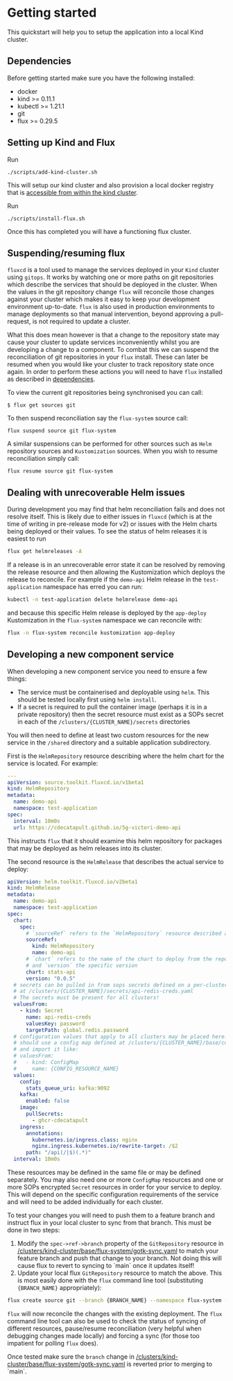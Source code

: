 # Getting started

This quickstart will help you to setup the application into a local Kind cluster.

## Dependencies

<!-- TODO: Improve dependency documentation and how to install -->

Before getting started make sure you have the following installed:

- docker
- kind >= 0.11.1
- kubectl >= 1.21.1
- git
- flux >= 0.29.5

## Setting up Kind and Flux

Run 
```console
./scripts/add-kind-cluster.sh
```

This will setup our kind cluster and also provision a local docker registry that is [accessible from within the kind cluster](https://kind.sigs.k8s.io/docs/user/local-registry/#using-the-registry).


Run 
```console
./scripts/install-flux.sh
```

Once this has completed you will have a functioning flux cluster.

## Suspending/resuming flux

`fluxcd` is a tool used to manage the services deployed in your `Kind` cluster using `gitops`. It works by watching one or more paths on git repositories which describe the services that should be deployed in the cluster. When the values in the git repository change `flux` will reconcile those changes against your cluster which makes it easy to keep your development environment up-to-date. `flux` is also used in production environments to manage deployments so that manual intervention, beyond approving a pull-request, is not required to update a cluster.

What this does mean however is that a change to the repository state may cause your cluster to update services inconveniently whilst you are developing a change to a component. To combat this we can suspend the reconciliation of git repositories in your `flux` install. These can later be resumed when you would like your cluster to track repository state once again. In order to perform these actions you will need to have `flux` installed as described in [dependencies](#dependencies).

To view the current git repositories being synchronised you can call:

```console
$ flux get sources git
```

To then suspend reconciliation say the `flux-system` source call:

```console
flux suspend source git flux-system
```

A similar suspensions can be performed for other sources such as `Helm` repository sources and `Kustomization` sources. When you wish to resume reconciliation simply call:

```console
flux resume source git flux-system
```

## Dealing with unrecoverable Helm issues

During development you may find that helm reconciliation fails and does not resolve itself. This is likely due to either issues in `fluxcd` (which is at the time of writing in pre-release mode for v2) or issues with the Helm charts being deployed or their values. To see the status of helm releases it is easiest to run

```sh
flux get helmreleases -A
```

If a release is in an unrecoverable error state it can be resolved by removing the release resource and then allowing the Kustomization which deploys the release to reconcile. For example if the `demo-api` Helm release in the `test-application` namespace has erred you can run:

```sh
kubectl -n test-application delete helmrelease demo-api
```

and because this specific Helm release is deployed by the `app-deploy` Kustomization in the `flux-system` namespace we can reconcile with:

```sh
flux -n flux-system reconcile kustomization app-deploy
```

## Developing a new component service

When developing a new component service you need to ensure a few things:

- The service must be containerised and deployable using `helm`. This should be tested locally first using `helm install`.
- If a secret is required to pull the container image (perhaps it is in a private repository) then the secret resource must exist as a SOPs secret in each of the `/clusters/{CLUSTER_NAME}/secrets` directories

You will then need to define at least two custom resources for the new service in the `/shared` directory and a suitable application subdirectory.

First is the `HelmRepository` resource describing where the helm chart for the service is located. For example:

```yaml
---
apiVersion: source.toolkit.fluxcd.io/v1beta1
kind: HelmRepository
metadata:
  name: demo-api
  namespace: test-application
spec:
  interval: 10m0s
  url: https://cdecatapult.github.io/5g-victori-demo-api
```

This instructs `flux` that it should examine this helm repository for packages that may be deployed as helm releases into its cluster.

The second resource is the `HelmRelease` that describes the actual service to deploy:

```yaml
apiVersion: helm.toolkit.fluxcd.io/v2beta1
kind: HelmRelease
metadata:
  name: demo-api
  namespace: test-application
spec:
  chart:
    spec:
      # `sourceRef` refers to the `HelmRepository` resource described above
      sourceRef:
        kind: HelmRepository
        name: demo-api
      # `chart` refers to the name of the chart to deploy from the repository
      # and `version` the specific version
      chart: stats-api
      version: "0.0.5"
  # secrets can be pulled in from sops secrets defined on a per-cluster basis
  # at /clusters/{CLUSTER_NAME}/secrets/api-redis-creds.yaml
  # The secrets must be present for all clusters!
  valuesFrom:
    - kind: Secret
      name: api-redis-creds
      valuesKey: password
      targetPath: global.redis.password
  # configuration values that apply to all clusters may be placed here. Per cluster configuration
  # should use a config map defined at /clusters/{CLUSTER_NAME}/base/config/{CONFIG_NAME}.yaml
  # and import it like:
  # valuesFrom:
  #   - kind: ConfigMap
  #     name: {CONFIG_RESOURCE_NAME}
  values:
    config:
      stats_queue_uri: kafka:9092
    kafka:
      enabled: false
    image:
      pullSecrets:
        - ghcr-cdecatapult
    ingress:
      annotations:
        kubernetes.io/ingress.class: nginx
        nginx.ingress.kubernetes.io/rewrite-target: /$2
      path: "/api(/|$)(.*)"
  interval: 10m0s
```

These resources may be defined in the same file or may be defined separately. You may also need one or more `ConfigMap` resources and one or more SOPs encrypted `Secret` resources in order for your service to deploy. This will depend on the specific configuration requirements of the service and will need to be added individually for each cluster.

To test your changes you will need to push them to a feature branch and instruct flux in your local cluster to sync from that branch. This must be done in two steps:

1. Modify the `spec->ref->branch` property of the `GitRepository` resource in [/clusters/kind-cluster/base/flux-system/gotk-sync.yaml](`../clusters/kind-cluster/base/flux-system/gotk-sync.yaml) to match your feature branch and push that change to your branch. Not doing this will cause flux to revert to syncing to `main` once it updates itself!
2. Update your local flux `GitRepository` resource to match the above. This is most easily done with the `flux` command line tool (substituting `{BRANCH_NAME}` appropriately):

```sh
flux create source git --branch {BRANCH_NAME} --namespace flux-system --secret-ref flux-system --url https://github.com/digicatapult/dscp-flux-infra.git flux-system
```

`flux` will now reconcile the changes with the existing deployment. The `flux` command line tool can also be used to check the status of syncing of different resources, pause/resume reconciliation (very helpful when debugging changes made locally) and forcing a sync (for those too impatient for polling `flux` does).

Once tested make sure the `branch` change in [/clusters/kind-cluster/base/flux-system/gotk-sync.yaml](`../clusters/kind-cluster/base/flux-system/gotk-sync.yaml) is reverted prior to merging to `main`.
